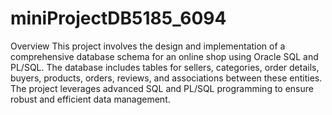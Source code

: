 # miniProjectDB5185_6094
Overview
This project involves the design and implementation of a comprehensive database schema for an online shop using Oracle SQL and PL/SQL.
The database includes tables for sellers, categories, order details, buyers, products, orders, reviews,
and associations between these entities. The project leverages advanced SQL and PL/SQL programming to ensure robust and efficient data management.

